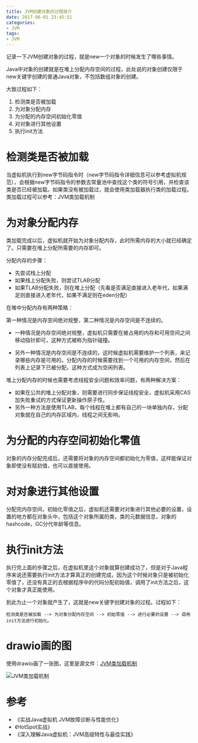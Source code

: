 ```yaml
---
title: JVM创建对象的过程简介
date: 2017-06-01 23:45:51
categories: 
- JVM
tags:
- JVM
---
```

记录一下JVM创建对象的过程，就是new一个对象的时候发生了哪些事情。

<!--more-->

Java中对象的创建就是在堆上分配内存空间的过程，此处说的对象创建仅限于new关键字创建的普通Java对象，不包括数组对象的创建。

大致过程如下：

1. 检测类是否被加载
2. 为对象分配内存
3. 为分配的内存空间初始化零值
4. 对对象进行其他设置
5. 执行init方法

# 检测类是否被加载

当虚拟机执行到new字节码指令时（new字节码指令详细信息可以参考虚拟机规范），会根据new字节码指令的参数去常量池中查找这个类的符号引用，并检查该类是否已经被加载。如果类没有被加载过，就会使用类加载器执行类的加载过程。类加载过程可以参考：JVM类加载机制

# 为对象分配内存

类加载完成以后，虚拟机就开始为对象分配内存，此时所需内存的大小就已经确定了。只需要在堆上分配所需要的内存即可。

分配内存的步骤：

- 先尝试栈上分配
- 如果栈上分配失败，则尝试TLAB分配
- 如果TLAB分配失败，则在堆上分配（先看是否满足直接进入老年代，如果满足则直接进入老年代，如果不满足则在eden分配）

在堆中分配内存有两种策略：

第一种情况是内存空间绝对规整，第二种情况是内存空间是不连续的。

* 一种情况是内存空间绝对规整，虚拟机只需要在被占用的内存和可用空间之间移动指针即可，这种方式被称为指针碰撞。

* 另外一种情况是内存空间是不连续的，这时候虚拟机需要维护一个列表，来记录哪些内存是可用的。分配内存的时候需要找到一个可用的内存空间，然后在列表上记录下已被分配，这种方式成为空闲列表。

堆上分配内存的时候也需要考虑线程安全问题和效率问题，有两种解决方案：

* 如果在公共的堆上分配对象，则需要进行同步保证线程安全，虚拟机采用CAS加失败重试的方式保证更新操作原子性。
* 另外一种方法是使用TLAB，每个线程在堆上都有自己的一块单独内存，分配对象就在自己的内存区域内，线程之间无影响。

# 为分配的内存空间初始化零值

对象的内存分配完成后，还需要将对象的内存空间都初始化为零值，这样能保证对象即使没有赋初值，也可以直接使用。

# 对对象进行其他设置

分配完内存空间，初始化零值之后，虚拟机还需要对对象进行其他必要的设置，设置的地方都在对象头中，包括这个对象所属的类，类的元数据信息，对象的hashcode，GC分代年龄等信息。

# 执行init方法

执行完上面的步骤之后，在虚拟机里这个对象就算创建成功了，但是对于Java程序来说还需要执行init方法才算真正的创建完成，因为这个时候对象只是被初始化零值了，还没有真正的去根据程序中的代码分配初始值，调用了init方法之后，这个对象才真正能使用。

到此为止一个对象就产生了，这就是new关键字创建对象的过程。过程如下：

```
检测类是否被加载 --> 为对象分配内存空间 --> 初始零值 --> 进行必要的设置 --> 调用init方法进行初始化。
```

# drawio画的图

使用drawio画了一张图，这里是源文件：[JVM类加载机制](/JVM创建对象的过程简介/JVM类加载机制.drawio)

![JVM类加载机制](/JVM创建对象的过程简介/JVM类加载机制.png)

# 参考

- 《实战Java虚拟机 JVM故障诊断与性能优化》
- 《HotSpot实战》
- 《深入理解Java虚拟机：JVM高级特性与最佳实践》